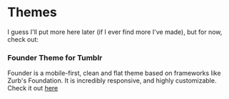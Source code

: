 # Themes

I guess I'll put more here later (if I ever find more I've made),
but for now, check out:

### Founder Theme for Tumblr

Founder is a mobile-first, clean and flat theme based on frameworks like Zurb's
Foundation. It is incredibly responsive, and highly customizable. Check it out
[here](Founder)
